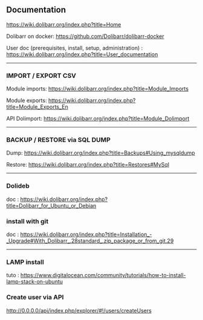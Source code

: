 ## Documentation

https://wiki.dolibarr.org/index.php?title=Home

Dolibarr on docker:
https://github.com/Dolibarr/dolibarr-docker

User doc (prerequisites, install, setup, administration) :
https://wiki.dolibarr.org/index.php?title=User_documentation

---

### IMPORT / EXPORT CSV

Module imports:
https://wiki.dolibarr.org/index.php?title=Module_Imports

Module exports:
https://wiki.dolibarr.org/index.php?title=Module_Exports_En

API Dolimport:
https://wiki.dolibarr.org/index.php?title=Module_Dolimport

---

### BACKUP / RESTORE via SQL DUMP

Dump:
https://wiki.dolibarr.org/index.php?title=Backups#Using_mysqldump

Restore:
https://wiki.dolibarr.org/index.php?title=Restores#MySql

---

### Dolideb
doc : https://wiki.dolibarr.org/index.php?title=Dolibarr_for_Ubuntu_or_Debian

### install with git
doc : https://wiki.dolibarr.org/index.php?title=Installation_-_Upgrade#With_Dolibarr_.28standard_.zip_package_or_from_git.29

---

### LAMP install
tuto : https://www.digitalocean.com/community/tutorials/how-to-install-lamp-stack-on-ubuntu


### Create user via API
http://0.0.0.0/api/index.php/explorer/#!/users/createUsers